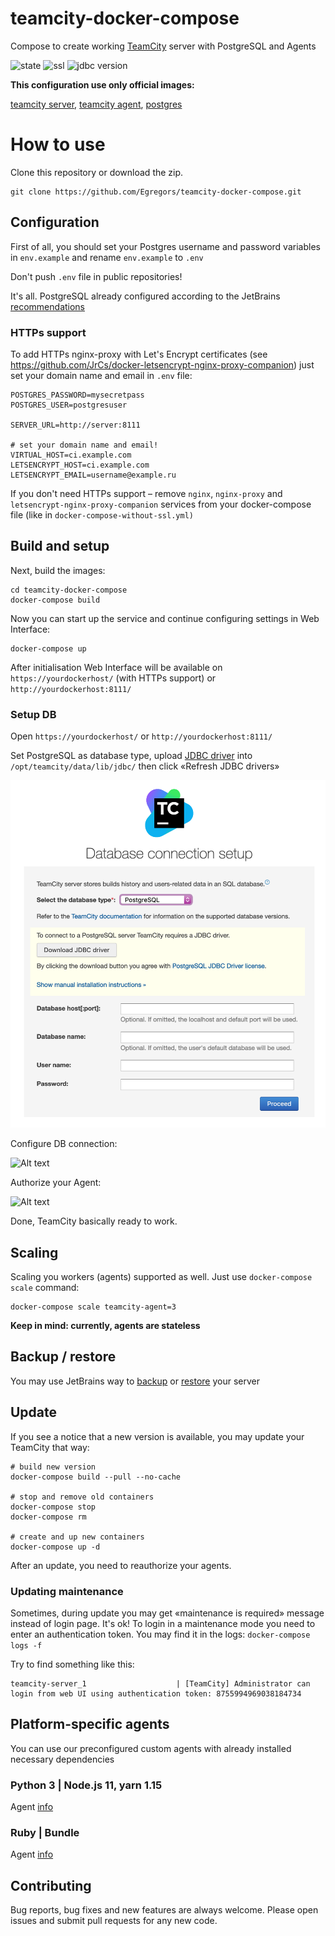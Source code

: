 # teamcity-docker-compose
Compose to create working [TeamCity](https://www.jetbrains.com/teamcity/) server with PostgreSQL and Agents

![state](https://img.shields.io/badge/state-stable-brightgreen.svg)
![ssl](https://img.shields.io/badge/SSL-OK-brightgreen.svg)
![jdbc version](https://img.shields.io/badge/jdbc%20postgresql%20version-42.2.4-brightgreen.svg)

**This configuration use only official images:**

[teamcity server](https://hub.docker.com/r/jetbrains/teamcity-server/),
[teamcity agent](https://hub.docker.com/r/jetbrains/teamcity-minimal-agent/),
[postgres](https://hub.docker.com/_/postgres/)

# How to use

Clone this repository or download the zip.

```
git clone https://github.com/Egregors/teamcity-docker-compose.git
```

## Configuration

First of all, you should set your Postgres username and password variables in `env.example` and rename `env.example` to `.env`

Don't push `.env` file in public repositories!

It's all. PostgreSQL already configured according to the
JetBrains [recommendations](https://confluence.jetbrains.com/pages/viewpage.action?pageId=74847395#HowTo...-ConfigureNewlyInstalledPostgreSQLServer)

### HTTPs support

To add HTTPs nginx-proxy with Let's Encrypt certificates (see https://github.com/JrCs/docker-letsencrypt-nginx-proxy-companion) just set your domain name and email in `.env` file:

```
POSTGRES_PASSWORD=mysecretpass
POSTGRES_USER=postgresuser

SERVER_URL=http://server:8111

# set your domain name and email!
VIRTUAL_HOST=ci.example.com
LETSENCRYPT_HOST=ci.example.com
LETSENCRYPT_EMAIL=username@example.ru
```

If you don't need HTTPs support – remove `nginx`, `nginx-proxy` and `letsencrypt-nginx-proxy-companion` services 
from your docker-compose file (like in `docker-compose-without-ssl.yml)`

## Build and setup

Next, build the images:

```
cd teamcity-docker-compose
docker-compose build
```

Now you can start up the service and continue configuring settings in Web Interface:

```
docker-compose up
```

After initialisation Web Interface will be available on `https://yourdockerhost/` (with HTTPs support) or `http://yourdockerhost:8111/`


### Setup DB

Open `https://yourdockerhost/` or `http://yourdockerhost:8111/`

Set PostgreSQL as database type, upload [JDBC driver](https://jdbc.postgresql.org/download/postgresql-42.2.4.jar) into
 `/opt/teamcity/data/lib/jdbc/` then click «Refresh JDBC drivers»

![Alt text](raw/img/1.png?raw=true)

Configure DB connection:

![Alt text](raw/img/2.png?raw=true)

Authorize your Agent:

![Alt text](raw/img/3.png?raw=true)

Done, TeamCity basically ready to work.

## Scaling

Scaling you workers (agents) supported as well. Just use `docker-compose scale` command:

```
docker-compose scale teamcity-agent=3
```
**Keep in mind: currently, agents are stateless**


## Backup / restore

You may use JetBrains way to [backup](https://confluence.jetbrains.com/display/TCD10/TeamCity+Data+Backup) 
or [restore](https://confluence.jetbrains.com/display/TCD10/Restoring+TeamCity+Data+from+Backup) your server


## Update

If you see a notice that a new version is available, you may update your TeamCity that way:

```
# build new version
docker-compose build --pull --no-cache

# stop and remove old containers
docker-compose stop
docker-compose rm

# create and up new containers
docker-compose up -d
```

After an update, you need to reauthorize your agents.

### Updating maintenance

Sometimes, during update you may get «maintenance is required» message instead of login page. 
It's ok! To login in a maintenance mode you need to enter an authentication token. You may find it in the logs:
`docker-compose logs -f`

Try to find something like this:

```
teamcity-server_1                    | [TeamCity] Administrator can login from web UI using authentication token: 8755994969038184734
```

## Platform-specific agents

You can use our preconfigured custom agents with already installed necessary dependencies

### Python 3 | Node.js 11, yarn 1.15

Agent [info](agents/python-node-yarn/README.md)

### Ruby | Bundle

Agent [info](agents/bundler-ruby/README.md)

## Contributing

Bug reports, bug fixes and new features are always welcome.
Please open issues and submit pull requests for any new code.
